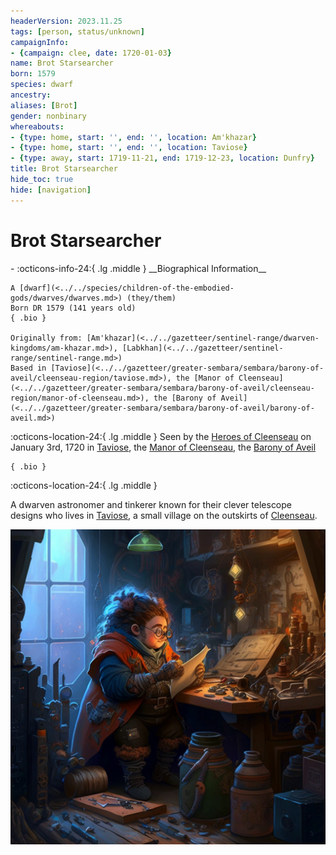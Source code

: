 ```yaml
---
headerVersion: 2023.11.25
tags: [person, status/unknown]
campaignInfo:
- {campaign: clee, date: 1720-01-03}
name: Brot Starsearcher
born: 1579
species: dwarf
ancestry:
aliases: [Brot]
gender: nonbinary
whereabouts:
- {type: home, start: '', end: '', location: Am'khazar}
- {type: home, start: '', end: '', location: Taviose}
- {type: away, start: 1719-11-21, end: 1719-12-23, location: Dunfry}
title: Brot Starsearcher
hide_toc: true
hide: [navigation]
---
```

# Brot Starsearcher
<div class="grid cards ext-narrow-margin ext-one-column" markdown>
- :octicons-info-24:{ .lg .middle } __Biographical Information__

    A [dwarf](<../../species/children-of-the-embodied-gods/dwarves/dwarves.md>) (they/them)  
    Born DR 1579 (141 years old)  
    { .bio }

    Originally from: [Am'khazar](<../../gazetteer/sentinel-range/dwarven-kingdoms/am-khazar.md>), [Labkhan](<../../gazetteer/sentinel-range/sentinel-range.md>)
    Based in [Taviose](<../../gazetteer/greater-sembara/sembara/barony-of-aveil/cleenseau-region/taviose.md>), the [Manor of Cleenseau](<../../gazetteer/greater-sembara/sembara/barony-of-aveil/cleenseau-region/manor-of-cleenseau.md>), the [Barony of Aveil](<../../gazetteer/greater-sembara/sembara/barony-of-aveil/barony-of-aveil.md>)
</div>



:octicons-location-24:{ .lg .middle } Seen by the [Heroes of Cleenseau](<../pcs/cleenseau/heroes-of-cleenseau.md>) on January 3rd, 1720 in [Taviose](<../../gazetteer/greater-sembara/sembara/barony-of-aveil/cleenseau-region/taviose.md>), the [Manor of Cleenseau](<../../gazetteer/greater-sembara/sembara/barony-of-aveil/cleenseau-region/manor-of-cleenseau.md>), the [Barony of Aveil](<../../gazetteer/greater-sembara/sembara/barony-of-aveil/barony-of-aveil.md>)  


    { .bio }

</div>



:octicons-location-24:{ .lg .middle }   


A dwarven astronomer and tinkerer known for their clever telescope designs who lives in [Taviose](<../../gazetteer/greater-sembara/sembara/barony-of-aveil/cleenseau-region/taviose.md>), a small village on the outskirts of [Cleenseau](<../../gazetteer/greater-sembara/sembara/barony-of-aveil/cleenseau-region/cleenseau/cleenseau.md>). 

![Brot Portrait](../../assets/brot-portrait.png)  